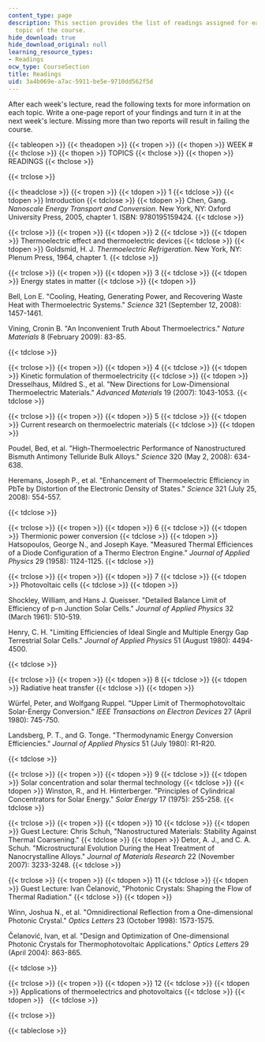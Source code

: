 ```yaml
---
content_type: page
description: This section provides the list of readings assigned for each lecture
  topic of the course.
hide_download: true
hide_download_original: null
learning_resource_types:
- Readings
ocw_type: CourseSection
title: Readings
uid: 3a4b069e-a7ac-5911-be5e-9710dd562f5d
---
```


After each week's lecture, read the following texts for more information on each topic. Write a one-page report of your findings and turn it in at the next week's lecture. Missing more than two reports will result in failing the course.

{{< tableopen >}}
{{< theadopen >}}
{{< tropen >}}
{{< thopen >}}
WEEK #
{{< thclose >}}
{{< thopen >}}
TOPICS
{{< thclose >}}
{{< thopen >}}
READINGS
{{< thclose >}}

{{< trclose >}}

{{< theadclose >}}
{{< tropen >}}
{{< tdopen >}}
1
{{< tdclose >}}
{{< tdopen >}}
Introduction
{{< tdclose >}}
{{< tdopen >}}
Chen, Gang. _Nanoscale Energy Transport and Conversion_. New York, NY: Oxford University Press, 2005, chapter 1. ISBN: 9780195159424.
{{< tdclose >}}

{{< trclose >}}
{{< tropen >}}
{{< tdopen >}}
2
{{< tdclose >}}
{{< tdopen >}}
Thermoelectric effect and thermoelectric devices
{{< tdclose >}}
{{< tdopen >}}
Goldsmid, H. J. _Thermoelectric Refrigeration_. New York, NY: Plenum Press, 1964, chapter 1.
{{< tdclose >}}

{{< trclose >}}
{{< tropen >}}
{{< tdopen >}}
3
{{< tdclose >}}
{{< tdopen >}}
Energy states in matter
{{< tdclose >}}
{{< tdopen >}}


Bell, Lon E. "Cooling, Heating, Generating Power, and Recovering Waste Heat with Thermoelectric Systems." _Science_ 321 (September 12, 2008): 1457-1461.

Vining, Cronin B. "An Inconvenient Truth About Thermoelectrics." _Nature Materials_ 8 (February 2009): 83-85.


{{< tdclose >}}

{{< trclose >}}
{{< tropen >}}
{{< tdopen >}}
4
{{< tdclose >}}
{{< tdopen >}}
Kinetic formulation of thermoelectricity
{{< tdclose >}}
{{< tdopen >}}
Dresselhaus, Mildred S., et al. "New Directions for Low-Dimensional Thermoelectric Materials." _Advanced Materials_ 19 (2007): 1043-1053.
{{< tdclose >}}

{{< trclose >}}
{{< tropen >}}
{{< tdopen >}}
5
{{< tdclose >}}
{{< tdopen >}}
Current research on thermoelectric materials
{{< tdclose >}}
{{< tdopen >}}


Poudel, Bed, et al. "High-Thermoelectric Performance of Nanostructured Bismuth Antimony Telluride Bulk Alloys." _Science_ 320 (May 2, 2008): 634-638.

Heremans, Joseph P., et al. "Enhancement of Thermoelectric Efficiency in PbTe by Distortion of the Electronic Density of States." _Science_ 321 (July 25, 2008): 554-557.


{{< tdclose >}}

{{< trclose >}}
{{< tropen >}}
{{< tdopen >}}
6
{{< tdclose >}}
{{< tdopen >}}
Thermionic power conversion
{{< tdclose >}}
{{< tdopen >}}
Hatsopoulos, George N., and Joseph Kaye. "Measured Thermal Efficiences of a Diode Configuration of a Thermo Electron Engine." _Journal of Applied Physics_ 29 (1958): 1124-1125.
{{< tdclose >}}

{{< trclose >}}
{{< tropen >}}
{{< tdopen >}}
7
{{< tdclose >}}
{{< tdopen >}}
Photovoltaic cells
{{< tdclose >}}
{{< tdopen >}}


Shockley, William, and Hans J. Queisser. "Detailed Balance Limit of Efficiency of p-n Junction Solar Cells." _Journal of Applied Physics_ 32 (March 1961): 510-519.

Henry, C. H. "Limiting Efficiencies of Ideal Single and Multiple Energy Gap Terrestrial Solar Cells." _Journal of Applied Physics_ 51 (August 1980): 4494-4500.


{{< tdclose >}}

{{< trclose >}}
{{< tropen >}}
{{< tdopen >}}
8
{{< tdclose >}}
{{< tdopen >}}
Radiative heat transfer
{{< tdclose >}}
{{< tdopen >}}


Würfel, Peter, and Wolfgang Ruppel. "Upper Limit of Thermophotovoltaic Solar-Energy Conversion." _IEEE Transactions on Electron Devices_ 27 (April 1980): 745-750.

Landsberg, P. T., and G. Tonge. "Thermodynamic Energy Conversion Efficiencies." _Journal of Applied Physics_ 51 (July 1980): R1-R20.


{{< tdclose >}}

{{< trclose >}}
{{< tropen >}}
{{< tdopen >}}
9
{{< tdclose >}}
{{< tdopen >}}
Solar concentration and solar thermal technology
{{< tdclose >}}
{{< tdopen >}}
Winston, R., and H. Hinterberger. "Principles of Cylindrical Concentrators for Solar Energy." _Solar Energy_ 17 (1975): 255-258.
{{< tdclose >}}

{{< trclose >}}
{{< tropen >}}
{{< tdopen >}}
10
{{< tdclose >}}
{{< tdopen >}}
Guest Lecture: Chris Schuh, "Nanostructured Materials: Stability Against Thermal Coarsening."
{{< tdclose >}}
{{< tdopen >}}
Detor, A. J., and C. A. Schuh. "Microstructural Evolution During the Heat Treatment of Nanocrystalline Alloys." _Journal of Materials Research_ 22 (November 2007): 3233-3248.
{{< tdclose >}}

{{< trclose >}}
{{< tropen >}}
{{< tdopen >}}
11
{{< tdclose >}}
{{< tdopen >}}
Guest Lecture: Ivan Čelanović, "Photonic Crystals: Shaping the Flow of Thermal Radiation."
{{< tdclose >}}
{{< tdopen >}}


Winn, Joshua N., et al. "Omnidirectional Reflection from a One-dimensional Photonic Crystal." _Optics Letters_ 23 (October 1998): 1573-1575.

Čelanović, Ivan, et al. "Design and Optimization of One-dimensional Photonic Crystals for Thermophotovoltaic Applications." _Optics Letters_ 29 (April 2004): 863-865.


{{< tdclose >}}

{{< trclose >}}
{{< tropen >}}
{{< tdopen >}}
12
{{< tdclose >}}
{{< tdopen >}}
Applications of thermoelectrics and photovoltaics
{{< tdclose >}}
{{< tdopen >}}
 
{{< tdclose >}}

{{< trclose >}}

{{< tableclose >}}